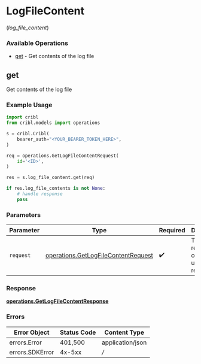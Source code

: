 # LogFileContent
(*log_file_content*)

### Available Operations

* [get](#get) - Get contents of the log file

## get

Get contents of the log file

### Example Usage

```python
import cribl
from cribl.models import operations

s = cribl.Cribl(
    bearer_auth="<YOUR_BEARER_TOKEN_HERE>",
)

req = operations.GetLogFileContentRequest(
    id='<ID>',
)

res = s.log_file_content.get(req)

if res.log_file_contents is not None:
    # handle response
    pass
```

### Parameters

| Parameter                                                                                  | Type                                                                                       | Required                                                                                   | Description                                                                                |
| ------------------------------------------------------------------------------------------ | ------------------------------------------------------------------------------------------ | ------------------------------------------------------------------------------------------ | ------------------------------------------------------------------------------------------ |
| `request`                                                                                  | [operations.GetLogFileContentRequest](../../models/operations/getlogfilecontentrequest.md) | :heavy_check_mark:                                                                         | The request object to use for the request.                                                 |


### Response

**[operations.GetLogFileContentResponse](../../models/operations/getlogfilecontentresponse.md)**
### Errors

| Error Object     | Status Code      | Content Type     |
| ---------------- | ---------------- | ---------------- |
| errors.Error     | 401,500          | application/json |
| errors.SDKError  | 4x-5xx           | */*              |
